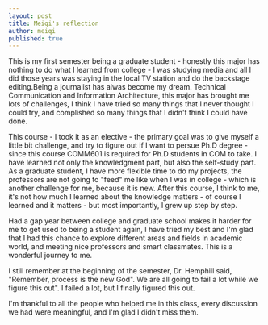 ```yaml
---
layout: post
title: Meiqi's reflection
author: meiqi
published: true
---
```


This is my first semester being a graduate student - honestly this major has nothing to do what I learned from college - I was studying media and all I did those years was staying in the local TV station and do the backstage editing.Being a journalist has alwas become my dream. Technical Communication and Information Architecture, this major has brought me lots of challenges, I think I have tried so many things that I never thought I could try, and complished so many things that I didn't think I could have done.

This course - I took it as an elective - the primary goal was to give myself a little bit challenge, and try to figure out if I want to persue Ph.D degree - since this course COMM601 is required for Ph.D students in COM to take. 
I have learned not only the knowledgment part, but also the self-study part. As a graduate student, I have more flexible time to do my projects, the professors are not going to "feed" me like when I was in college - which is another challenge for me, because it is new.
After this course, I think to me, it's not how much I learned about the knowledge matters - of course I learned and it matters - but most importantly, I grew up step by step.

Had a gap year between college and graduate school makes it harder for me to get used to being a student again, I have tried my best and I'm glad that I had this chance to explore different areas and fields in academic world, and meeting nice professors and smart classmates. This is a wonderful journey to me.

I still remember at the beginning of the semester, Dr. Hemphill said, "Remember, process is the new God". We are all going to fail a lot while we figure this out". I failed a lot, but I finally figured this out. 

I'm thankful to all the people who helped me in this class, every discussion we had were meaningful, and I'm glad I didn't miss them. 
